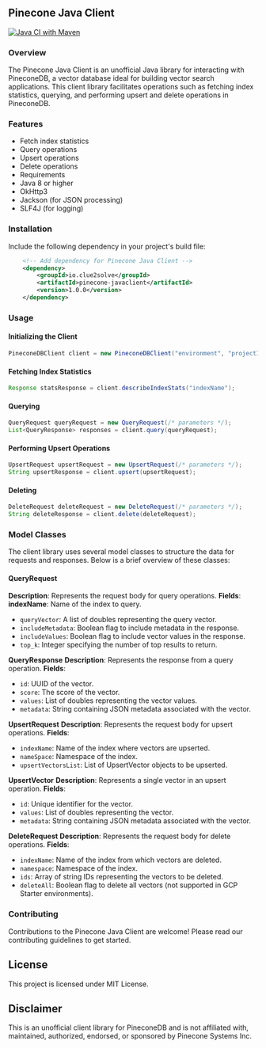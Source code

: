 ## Pinecone Java Client
[![Java CI with Maven](https://github.com/clue2solve/pinecone-java-client/actions/workflows/maven.yml/badge.svg)](https://github.com/clue2solve/pinecone-java-client/actions/workflows/maven.yml)
### Overview
The Pinecone Java Client is an unofficial Java library for interacting with PineconeDB, a vector database ideal for building vector search applications. This client library facilitates operations such as fetching index statistics, querying, and performing upsert and delete operations in PineconeDB.

### Features
- Fetch index statistics
- Query operations
- Upsert operations
- Delete operations
- Requirements
- Java 8 or higher
- OkHttp3
- Jackson (for JSON processing)
- SLF4J (for logging)

### Installation
Include the following dependency in your project's build file:

```XML
    <!-- Add dependency for Pinecone Java Client -->
    <dependency>
        <groupId>io.clue2solve</groupId>
        <artifactId>pinecone-javaclient</artifactId>
        <version>1.0.0</version>
    </dependency>
```

### Usage

#### Initializing the Client
```java
PineconeDBClient client = new PineconeDBClient("environment", "projectId", "apiKey");
```

#### Fetching Index Statistics
```java
Response statsResponse = client.describeIndexStats("indexName");
```

#### Querying
```java
QueryRequest queryRequest = new QueryRequest(/* parameters */);
List<QueryResponse> responses = client.query(queryRequest);
```


#### Performing Upsert Operations
```java
UpsertRequest upsertRequest = new UpsertRequest(/* parameters */);
String upsertResponse = client.upsert(upsertRequest);
```

#### Deleting
```java
DeleteRequest deleteRequest = new DeleteRequest(/* parameters */);
String deleteResponse = client.delete(deleteRequest);
```

### Model Classes
The client library uses several model classes to structure the data for requests and responses. Below is a brief overview of these classes:

#### QueryRequest
**Description**: Represents the request body for query operations.
**Fields**:
**indexName**: Name of the index to query.

- `queryVector`: A list of doubles representing the query vector.
- `includeMetadata`: Boolean flag to include metadata in the response.
- `includeValues`: Boolean flag to include vector values in the response.
- `top_k`: Integer specifying the number of top results to return.

**QueryResponse**
**Description**: Represents the response from a query operation.
**Fields**:
- `id`: UUID of the vector.
- `score`: The score of the vector.
- `values`: List of doubles representing the vector values.
- `metadata`: String containing JSON metadata associated with the vector.


**UpsertRequest**
**Description**: Represents the request body for upsert operations.
**Fields**:
- `indexName`: Name of the index where vectors are upserted.
- `nameSpace`: Namespace of the index.
- `upsertVectorsList`: List of UpsertVector objects to be upserted.

**UpsertVector**
**Description**: Represents a single vector in an upsert operation.
**Fields**:
- `id`: Unique identifier for the vector.
- `values`: List of doubles representing the vector.
- `metadata`: String containing JSON metadata associated with the vector.

**DeleteRequest**
**Description**: Represents the request body for delete operations.
**Fields**:
- `indexName`: Name of the index from which vectors are deleted.
- `namespace`: Namespace of the index.
- `ids`: Array of string IDs representing the vectors to be deleted.
- `deleteAll`: Boolean flag to delete all vectors (not supported in GCP Starter environments).


### Contributing
Contributions to the Pinecone Java Client are welcome! Please read our contributing guidelines to get started.

## License
This project is licensed under MIT License.

## Disclaimer
This is an unofficial client library for PineconeDB and is not affiliated with, maintained, authorized, endorsed, or sponsored by Pinecone Systems Inc.